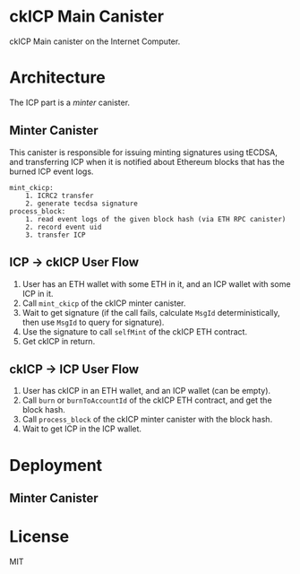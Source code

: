 # ckICP Main Canister

ckICP Main canister on the Internet Computer.

# Architecture

The ICP part is a _minter_ canister.

## Minter Canister

This canister is responsible for issuing minting signatures using tECDSA, and transferring
ICP when it is notified about Ethereum blocks that has the burned ICP event logs.

```
mint_ckicp:
    1. ICRC2 transfer
    2. generate tecdsa signature
process_block:
    1. read event logs of the given block hash (via ETH RPC canister)
    2. record event uid
    3. transfer ICP
```

## ICP -> ckICP User Flow

1. User has an ETH wallet with some ETH in it, and an ICP wallet with some ICP in it.
2. Call `mint_ckicp` of the ckICP minter canister.
3. Wait to get signature (if the call fails, calculate `MsgId` deterministically, then use `MsgId` to query for signature).
4. Use the signature to call `selfMint` of the ckICP ETH contract.
5. Get ckICP in return.

## ckICP -> ICP User Flow

1. User has ckICP in an ETH wallet, and an ICP wallet (can be empty).
2. Call `burn` or `burnToAccountId` of the ckICP ETH contract, and get the block hash.
3. Call `process_block` of the ckICP minter canister with the block hash.
4. Wait to get ICP in the ICP wallet.

# Deployment

## Minter Canister

# License

MIT
